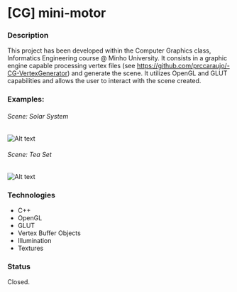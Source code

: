 # [CG] mini-motor

### Description
This project has been developed within the Computer Graphics class, Informatics Engineering course @ Minho University. It consists in a graphic engine capable processing vertex files (see https://github.com/prccaraujo/-CG-VertexGenerator) and generate the scene. It utilizes OpenGL and GLUT capabilities and allows the user to interact with the scene created.

### Examples: 

###### Scene: Solar System
![Alt text](http://i.imgur.com/nMIzcgK.png?1 "Scene: Solar System") 

###### Scene: Tea Set
![Alt text](http://i.imgur.com/XXmrIok.png "Scene: Tea set") 


### Technologies
* C++
* OpenGL
* GLUT
* Vertex Buffer Objects
* Illumination
* Textures

### Status
Closed.
